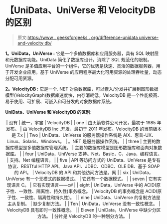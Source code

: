 # 【UniData、UniVerse 和 VelocityDB 的区别

> 原文:[https://www . geeksforgeeks . org/difference-unidata universe-and-velocity db/](https://www.geeksforgeeks.org/difference-between-unidatauniverse-and-velocitydb/)

**1。UniData，UniVerse :**
它是一个多值数据库和应用服务器，具有 SQL 映射层和元数据库功能。UniData 简化了数据库设计，消除了 SQL 规范化的限制。UniVerse 是多值应用平台的一个组件，它的优势是快速、灵活的数据服务器，用于开发企业应用。基于 UniVerse 的应用程序最大化可用资源的处理吞吐量，动态分配可用资源。

**2。VelocityDB :**
它是一个. NET 对象数据库，可以嵌入/分发并扩展到图形数据模型(VelocityGraph)数据库速度快，内存消耗低。VelocityDB 是一个性能极高、易于使用、可扩展、可嵌入和可分发的对象数据库系统。

**UniData、UniVerse 和 VelocityDB 的区别:**

<center>

| 没有 | 统一，宇宙 | VelocityDB |
| one | 由火箭软件公司开发，最初于 1985 年发布。 | 由 VelocityDB Inc .开发，最初于 2011 年发布。VelocityDB 的当前版本是 7.x |
| Two | UniData、UniVerse 的服务器操作系统是 AIX、惠普-UX、Linux、Solaris、Windows。 | 。NET 是服务器操作系统。 |
| three | 主要的数据库模型是多值数据库管理系统。 | 主要的数据库模型是图形数据库和面向对象数据库。 |
| four | UniData，UniVerse 支持。Net，Basic，C，Java，编程语言。 | 支持。Net 编程语言。 |
| five | API 等访问方式的 UniData、UniVerse 是专有协议、RESTful HTTP API、Java API、JDBC、ODBC、OLE DB、基于 SOAP 的 API。 | VelocityDB 的 API 和其他访问方法是。网 |
| six | UniData，UniVerse 有一个无模式的数据模式。 | 它还有一个数据模式。 |
| seven | 它有实现语言 C。 | 它有实现语言——c# |
| eight | UniData，UniVerse 中的 ACID(原子性、一致性、隔离性、持久性)事务概念。 | VelocityDB 的事务概念是 ACID(原子性、一致性、隔离性和持久性)。 |
| nine | UniData、UniVerse 的复制方法是主从复制。 | 缺少复制方法。 |
| Ten | UniData，UniVerse 没有一致性概念。 | VelocityDB 具有即时一致性概念。 |
| Eleven | UniData，UniVerse 中缺少分区方法。 | 分片是 VelocityDB 的一种划分方法。 |

</center>
